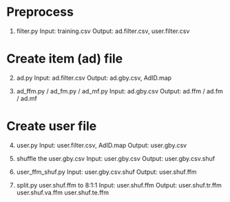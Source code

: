 # Preprocess

1. filter.py
Input: training.csv 
Output: ad.filter.csv, user.filter.csv

# Create item (ad) file

2. ad.py
Input: ad.filter.csv
Output: ad.gby.csv, AdID.map

3. ad_ffm.py / ad_fm.py / ad_mf.py
Input: ad.gby.csv
Output: ad.ffm / ad.fm / ad.mf


# Create user file

4. user.py
Input: user.filter.csv, AdID.map
Output: user.gby.csv

5. shuffle the user.gby.csv
Input: user.gby.csv
Output: user.gby.csv.shuf

6. user_ffm_shuf.py
Input: user.gby.csv.shuf
Output: user.shuf.ffm

7. split.py user.shuf.ffm to 8:1:1
Input: user.shuf.ffm
Output: user.shuf.tr.ffm user.shuf.va.ffm user.shuf.te.ffm
